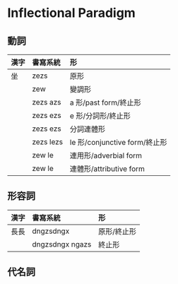 # Inflectional Paradigm

## 動詞

| 漢字 | 書寫系統 | 形 |
| :--- | :--- | :--- |
| 坐 | zezs | 原形 |
|| zew | 變調形 |
|| zezs azs | a 形/past form/終止形 |
|| zezs ezs | e 形/分詞形/終止形 |
|| zezs ezs | 分詞連體形 |
|| zezs lezs | le 形/conjunctive form/終止形 |
|| zew le | 連用形/adverbial form |
|| zew le | 連體形/attributive form |

## 形容詞

| 漢字 | 書寫系統 | 形 |
| :--- | :--- | :--- |
| 長長 | dngzsdngx | 原形/終止形 |
|| dngzsdngx ngazs | 終止形 |

## 代名詞
